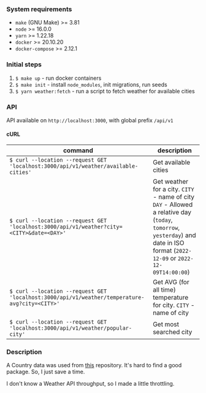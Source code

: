 ### System requirements

- `make` (GNU Make) >= 3.81
- `node` >= 16.0.0
- `yarn` >= 1.22.18
- `docker` >= 20.10.20
- `docker-compose` >= 2.12.1

### Initial steps

1. `$ make up` - run docker containers
2. `$ make init` - install `node_modules`, init migrations, run seeds
3. `$ yarn weather:fetch` - run a script to fetch weather for available cities

### API

API available on `http://localhost:3000`, with global prefix `/api/v1`

#### cURL

| command                                                                                       | description                                                                                                                                                                    |
|-----------------------------------------------------------------------------------------------|--------------------------------------------------------------------------------------------------------------------------------------------------------------------------------|
| `$ curl --location --request GET 'localhost:3000/api/v1/weather/available-cities'`            | Get available cities                                                                                                                                                           |
| `$ curl --location --request GET 'localhost:3000/api/v1/weather?city=<CITY>&date=<DAY>'`      | Get weather for a city. `CITY` - name of city `DAY` - Allowed a relative day (`today`, `tomorrow`, `yesterday`) and date in ISO format (`2022-12-09` or `2022-12-09T14:00:00`) |
| `$ curl --location --request GET 'localhost:3000/api/v1/weather/temperature-avg?city=<CITY>'` | Get AVG (for all time) temperature for city. `CITY` - name of city                                                                                                             |
| `$ curl --location --request GET 'localhost:3000/api/v1/weather/popular-city'`                | Get most searched city                                                                                                                                                         |

### Description

A Country data was used from [this](https://github.com/dr5hn/countries-states-cities-database) repository. It's hard to find a good package. So, I just save a time.  

I don't know a Weather API throughput, so I made a little throttling.
